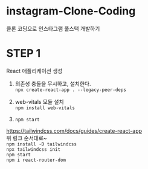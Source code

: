 # instagram-Clone-Coding
클론 코딩으로 인스타그램 풀스택 개발하기

# STEP 1
React 애플리케이션 생성  
1) 의존성 충돌을 무시하고, 설치한다.  
`npx create-react-app . --legacy-peer-deps`  
 
2) web-vitals 모듈 설치  
`npm install web-vitals`  
3) `npm start`  

https://tailwindcss.com/docs/guides/create-react-app  
위 링크 순서대로~  
`npm install -D tailwindcss`  
`npx tailwindcss init`  
`npm start`  
`npm i react-router-dom`  
